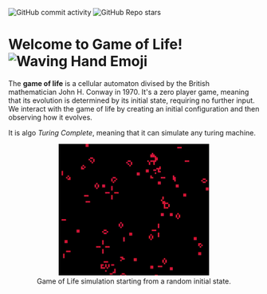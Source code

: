 ![GitHub commit activity](https://img.shields.io/github/commit-activity/t/RubioManuel/game-of-life) ![GitHub Repo stars](https://img.shields.io/github/stars/RubioManuel/game-of-life)

<h1>Welcome to Game of Life! <img src="https://images.emojiterra.com/google/noto-emoji/unicode-15/animated/1f44b.gif", alt="Waving Hand Emoji" width=27></h1>

The **game of life** is a cellular automaton divised by the British mathematician John H. Conway in 1970. It's a zero player game, meaning that its evolution is determined by its initial state, requiring no further input. We interact with the game of life by creating an initial configuration and then observing how it evolves.

It is algo *Turing Complete*, meaning that it can simulate any turing machine.


<div align="center">
    <img src="./assets/gol-example.gif" alt="Game of Life Gif" style="width: 60%">
    <figcaption>Game of Life simulation starting from a random initial state.</figcaption>
</div>

